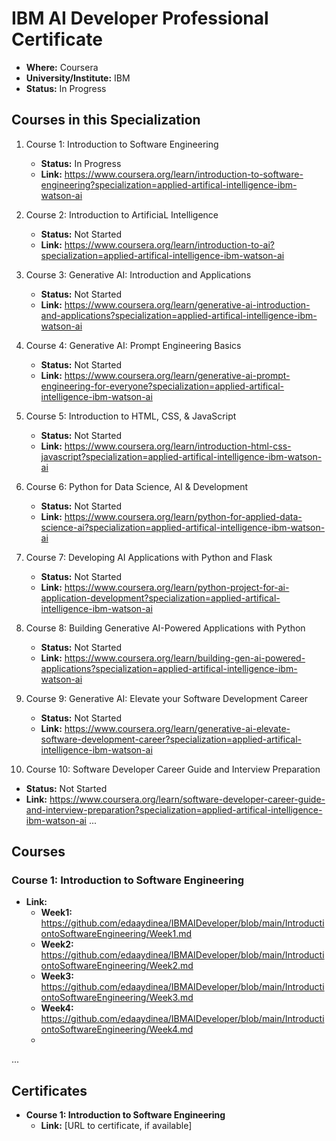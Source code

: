 # IBM AI Developer Professional Certificate

- **Where:** Coursera
- **University/Institute:** IBM
- **Status:** In Progress

## Courses in this Specialization

1. Course 1: Introduction to Software Engineering
   - **Status:** In Progress
   - **Link:** <https://www.coursera.org/learn/introduction-to-software-engineering?specialization=applied-artifical-intelligence-ibm-watson-ai>

2. Course 2: Introduction to ArtificiaL Intelligence
   - **Status:** Not Started
   - **Link:** <https://www.coursera.org/learn/introduction-to-ai?specialization=applied-artifical-intelligence-ibm-watson-ai>
  
3. Course 3: Generative AI: Introduction and Applications
   - **Status:** Not Started
   - **Link:** <https://www.coursera.org/learn/generative-ai-introduction-and-applications?specialization=applied-artifical-intelligence-ibm-watson-ai>
  
4. Course 4: Generative AI: Prompt Engineering Basics
   - **Status:** Not Started
   - **Link:** <https://www.coursera.org/learn/generative-ai-prompt-engineering-for-everyone?specialization=applied-artifical-intelligence-ibm-watson-ai>
  
5. Course 5: Introduction to HTML, CSS, & JavaScript
   - **Status:** Not Started
   - **Link:** <https://www.coursera.org/learn/introduction-html-css-javascript?specialization=applied-artifical-intelligence-ibm-watson-ai>

6. Course 6: Python for Data Science, AI & Development
   - **Status:** Not Started
   - **Link:** <https://www.coursera.org/learn/python-for-applied-data-science-ai?specialization=applied-artifical-intelligence-ibm-watson-ai>

7. Course 7: Developing AI Applications with Python and Flask
   - **Status:** Not Started
   - **Link:** <https://www.coursera.org/learn/python-project-for-ai-application-development?specialization=applied-artifical-intelligence-ibm-watson-ai>

8. Course 8: Building Generative AI-Powered Applications with Python
   - **Status:** Not Started
   - **Link:** <https://www.coursera.org/learn/building-gen-ai-powered-applications?specialization=applied-artifical-intelligence-ibm-watson-ai>

9. Course 9: Generative AI: Elevate your Software Development Career
   - **Status:** Not Started
   - **Link:** <https://www.coursera.org/learn/generative-ai-elevate-software-development-career?specialization=applied-artifical-intelligence-ibm-watson-ai>

10. Course 10: Software Developer Career Guide and Interview Preparation
   - **Status:** Not Started
   - **Link:** <https://www.coursera.org/learn/software-developer-career-guide-and-interview-preparation?specialization=applied-artifical-intelligence-ibm-watson-ai>
...

## Courses

### Course 1: Introduction to Software Engineering

- **Link:** 
  - **Week1:** <https://github.com/edaaydinea/IBMAIDeveloper/blob/main/IntroductiontoSoftwareEngineering/Week1.md>
  - **Week2:** <https://github.com/edaaydinea/IBMAIDeveloper/blob/main/IntroductiontoSoftwareEngineering/Week2.md>
  - **Week3:** <https://github.com/edaaydinea/IBMAIDeveloper/blob/main/IntroductiontoSoftwareEngineering/Week3.md>
  - **Week4:** <https://github.com/edaaydinea/IBMAIDeveloper/blob/main/IntroductiontoSoftwareEngineering/Week4.md>
  - 
...

## Certificates

- **Course 1: Introduction to Software Engineering**
  - **Link:** [URL to certificate, if available]
